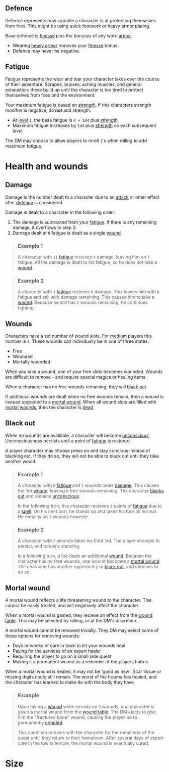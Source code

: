 
## Defence
Defence represents how capable a character is at protecting themselves from foes. This might be using quick footwork or heavy armor plating.

Base defence is [finesse](#Finesse) plus the bonuses of any worn [armor](items.md#Armor).
- Wearing [heavy armor](items.md#Heavy-armor) removes your [finesse](#Finesse) bonus.
- Defence may never be negative.

## Fatigue
Fatigue represents the wear and tear your character takes over the course of their adventure. Scrapes, bruises, aching muscles, and general exhaustion: these build up until the character is too tired to protect themselves from foes and the environment.

Your maximum fatigue is based on [strength](#Strength). If this characters strength modifier is negative, do **not** add strength.

 - At [level](#Level) `1`, the base fatigue is `4 + 1d4` plus [strength](#Strength)
 - Maximum fatigue increases by `1d4` plus [strength](#Strength) on each subsequent level.

The DM may choose to allow players to reroll `1`'s when rolling to add maximum fatigue.

# Health and wounds 
 
## Damage 
Damage is the number dealt to a character due to an [attack](rolls.md#Attack) or other effect after [defence](#Defence) is considered. 
 
Damage is dealt to a character in the following order:
 1. The damage is subtracted from your [fatigue](#Fatigue). If there is any remaining damage, it overflows to step 2.
 2. Damage dealt at `0` fatigue is dealt as a single [wound](#Wounds).

> ### Example 1
> A character with `11` [fatigue](#Fatigue) recieves `4` damage, leaving him on `7` fatigue.
> All the damage is dealt to his fatigue, so he does not take a [wound](#Wounds).

> ### Example 2
> A character with `3` [fatigue](#Fatigue) recieves `6` damage. This leaves him with `0` fatigue and still with damage remaining. This causes him to take a [wound](#Wounds). Because he still has `2` wounds remaining, he continues fighting.

## Wounds

Characters have a set number of wound slots. For [medium](#Size) players this number is `3`. These wounds can individually be in one of three states.
 - Free
 - Wounded
 - Mortally wounded

When you take a wound, one of your free slots becomes wounded. Wounds are difficult to remove - and require special magics or healing items.

When a character has no free wounds remaining, they will [black out](#Black-out).

If additional wounds are dealt when no free wounds remain, then a wound is instead upgraded to a [mortal wound](#Mortal-wound). When all wound slots are filled with [mortal wounds](#Mortal-wounds), then the character is [dead](statuses.md#Dead).

## Black out

When no wounds are available, a character will become [unconscious](statuses.md#unconscious). Unconsciousness persists until a point of [fatigue](statuses.md#Fatigue) is restored.

A player character may choose press on and stay concious instead of blacking out. If they do so, they will not be able to black out until they take another would.

> ### Example 1
> A character with `0` [fatigue](#Fatigue) and `2` wounds takes [damage](#Damage). This causes the `3`rd [wound](#Wounds), leaving `0` free wounds remaining. The character [blacks out](#Black-out) and remains [unconscious](statuses.md#Unconscious).
>
> In the following turn, this character recieves `3` points of [fatigue](#Fatigue) due to a [spell](spells.md). On his next turn, he stands up and takes his turn as normal. He remains on `3` wounds however.

> ### Example 2
> A character with `2` wounds takes his third `3`rd. The player chooses to persist, and remains standing.
>
> In a following turn, a foe deals an additional [wound](#Wounds).
> Because the character has no free wounds, one wound becomes a [mortal wound](#Mortal-wound). The character has another opportunity to [black out](#Black-out), and chooses to do so.

## Mortal wound
 
A mortal wound reflects a life threatening wound to the character. This cannot be easily treated, and will negatively affect the character.

When a mortal wound is gained, they recieve an effect from the [wound table](#Wound-table). This may be selected by rolling, or at the DM's discretion.

A mortal wound cannot be removed trivially. They DM may select some of these options for removing wounds:
 - Days or weeks of care in town to let your wounds heal
 - Paying for the services of an expert healer
 - Requiring the player to go on a small side quest
 - Making it a permanent wound as a reminder of the players hubris

When a mortal wound is healed, it may not be 'good as new'. Scar tissue or missing digits could still remain. The worst of the trauma has healed, and the character has learned to make do with the body they have.

> ### Example
> Upon taking a [wound](#Wounds) while already on `3` wounds, and character is given a mortal wound from the [wound table](#Wound-table). The DM elects to give him the "fractured bone" wound, causing the player be to permanently [crippled](#Crippled).
> 
> This condition remains with the character for the remainder of the quest untill they return to their hometown. After several days of expert care in the towns temple, the mortal wound is eventually cured.

# Size


